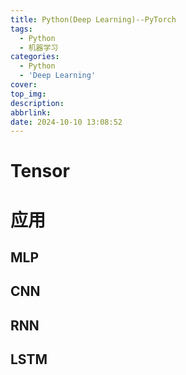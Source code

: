 ```yaml
---
title: Python(Deep Learning)--PyTorch
tags:
  - Python
  - 机器学习
categories:
  - Python
  - 'Deep Learning'
cover: 
top_img: 
description: 
abbrlink:
date: 2024-10-10 13:08:52
---
```


# Tensor

# 应用

## MLP

## CNN

## RNN

## LSTM

